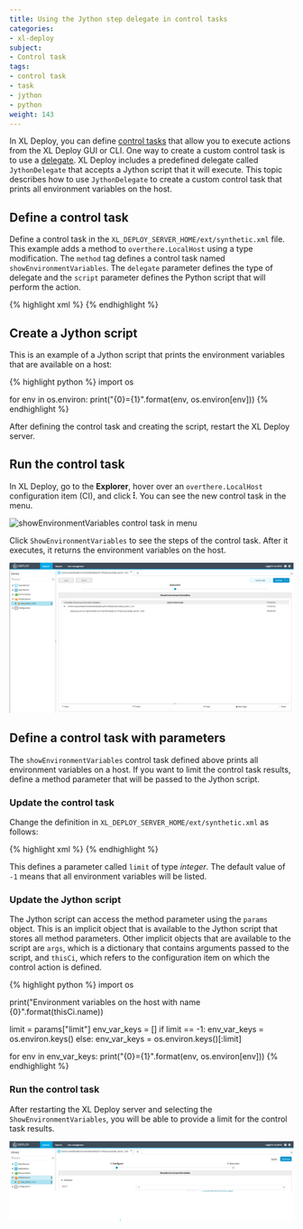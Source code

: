 ```yaml
---
title: Using the Jython step delegate in control tasks
categories:
- xl-deploy
subject:
- Control task
tags:
- control task
- task
- jython
- python
weight: 143
---
```


In XL Deploy, you can define [control tasks](/xl-deploy/how-to/using-control-tasks-in-xl-deploy.html) that allow you to execute actions from the XL Deploy GUI or CLI. One way to create a custom control task is to use a [delegate](/xl-deploy/how-to/create-a-custom-control-task.html). XL Deploy includes a predefined delegate called `JythonDelegate` that accepts a Jython script that it will execute. This topic describes how to use `JythonDelegate` to create a custom control task that prints all environment variables on the host.

## Define a control task

Define a control task in the `XL_DEPLOY_SERVER_HOME/ext/synthetic.xml` file. This example adds a method to `overthere.LocalHost` using a type modification. The `method` tag defines a control task named `showEnvironmentVariables`. The `delegate` parameter defines the type of delegate and the `script` parameter defines the Python script that will perform the action.

{% highlight xml %}
<type-modification type="overthere.LocalHost">
    <method name="ShowEnvironmentVariables"
            description="Show environment variables"
            delegate="jythonScript"
            script="scripts/env.py">
    </method>
</type-modification>
{% endhighlight %}

## Create a Jython script

This is an example of a Jython script that prints the environment variables that are available on a host:

{% highlight python %}
import os

for env in os.environ:
    print("{0}={1}".format(env, os.environ[env]))
{% endhighlight %}

After defining the control task and creating the script, restart the XL Deploy server.

## Run the control task

In XL Deploy, go to the **Explorer**, hover over an `overthere.LocalHost` configuration item (CI), and click ![Menu button](/images/menu_three_dots.png). You can see the new control task in the menu.

![showEnvironmentVariables control task in menu](images/jython-delegate-html-ui.png)

Click `ShowEnvironmentVariables` to see the steps of the control task. After it executes, it returns the environment variables on the host.

![showEnvironmentVariables control task steps](images/jython-delegate-steps-html-ui.png)

## Define a control task with parameters

The `showEnvironmentVariables` control task defined above prints all environment variables on a host. If you want to limit the control task results, define a method parameter that will be passed to the Jython script.

### Update the control task

Change the definition in `XL_DEPLOY_SERVER_HOME/ext/synthetic.xml` as follows:

{% highlight xml %}
<type-modification type="overthere.LocalHost">
    <method name="ShowEnvironmentVariables" description="Show environment variables" delegate="jythonScript" script="scripts/env.py">
        <parameters>
            <parameter name="limit" kind="integer" description="number of environment variables to expect" default="-1"/>
        </parameters>
    </method>
</type-modification>
{% endhighlight %}

This defines a parameter called `limit` of type _integer_. The default value of `-1` means that all environment variables will be listed.

### Update the Jython script

The Jython script can access the method parameter using the `params` object. This is an implicit object that is available to the Jython script that stores all method parameters. Other implicit objects that are available to the script are `args`, which is a dictionary that contains arguments passed to the script, and `thisCi`, which refers to the configuration item on which the control action is defined.

{% highlight python %}
import os

print("Environment variables on the host with name {0}".format(thisCi.name))

limit = params["limit"]
env_var_keys = []
if limit == -1:
    env_var_keys = os.environ.keys()
else:
    env_var_keys = os.environ.keys()[:limit]

for env in env_var_keys:
    print("{0}={1}".format(env, os.environ[env]))
{% endhighlight %}

### Run the control task

After restarting the XL Deploy server and selecting the `ShowEnvironmentVariables`, you will be able to provide a limit for the control task results.

![showEnvironmentVariables control task with limit parameter](images/jython-delegate-parameters-html-ui.png)
